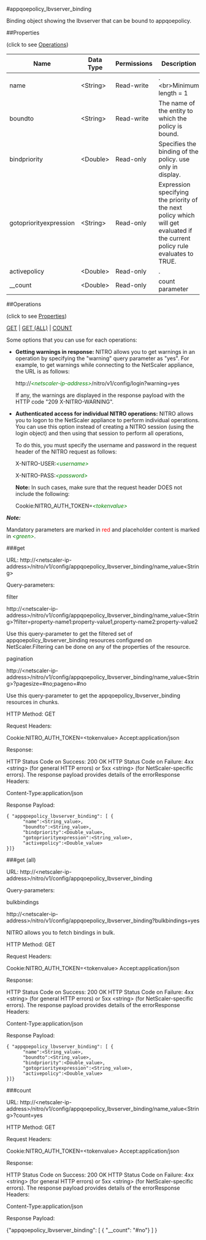 #appqoepolicy_lbvserver_binding

Binding object showing the lbvserver that can be bound to appqoepolicy.


##Properties 
<span>(click to see [Operations](#operations))</span>


<table><thead><tr><th>Name</th><th> Data Type</th><th> Permissions</th><th>Description</th></tr></thead><tbody><tr><td>name</td><td>&lt;String></td><td>Read-write</td><td>.&lt;br>Minimum length = 1</td><tr><tr><td>boundto</td><td>&lt;String></td><td>Read-write</td><td>The name of the entity to which the policy is bound.</td><tr><tr><td>bindpriority</td><td>&lt;Double></td><td>Read-only</td><td>Specifies the binding of the policy. use only in display.</td><tr><tr><td>gotopriorityexpression</td><td>&lt;String></td><td>Read-only</td><td>Expression specifying the priority of the next policy which will get evaluated if the current policy rule evaluates to TRUE.</td><tr><tr><td>activepolicy</td><td>&lt;Double></td><td>Read-only</td><td>.</td><tr><tr><td>__count</td><td>&lt;Double></td><td>Read-only</td><td>count parameter</td><tr></tbody></table>
##Operations 
<span>(click to see [Properties](#properties))</span>


[GET](#get) | [GET (ALL)](#get-(all)) | [COUNT](#count)


Some options that you can use for each operations:
<ul><li><p><b>Getting warnings in response:</b> NITRO allows you to get warnings in an operation by specifying the "warning" query parameter as "yes". For example, to get warnings while connecting to the NetScaler appliance, the URL is as follows:</p><p>http://<span style="color:green;font-style:italic;">&lt;netscaler-ip-address&gt;</span>/nitro/v1/config/login?warning=yes</p><p>If any, the warnings are displayed in the response payload with the HTTP code "209 X-NITRO-WARNING".</p></li><li><p><b>Authenticated access for individual NITRO operations:</b> NITRO allows you to logon to the NetScaler appliance to perform individual operations. You can use this option instead of creating a NITRO session (using the login object) and then using that session to perform all operations,</p><p>To do this, you must specify the username and password in the request header of the NITRO request as follows:</p><p>X-NITRO-USER:<span style="color:green;font-style:italic;">&lt;username&gt;</span></p><p>X-NITRO-PASS:<span style="color:green;font-style:italic;">&lt;password&gt;</span></p><p><b>Note:</b> In such cases, make sure that the request header DOES not include the following:</p><p>Cookie:NITRO_AUTH_TOKEN=<span style="color:green;font-style:italic;">&lt;tokenvalue&gt;</span></p></li></ul>



***Note:*** 
Mandatory parameters are marked in <span style="color:#FF0000;">red</span> and placeholder content is marked in <span style="color:green;font-style:italic">&lt;green&gt;</span>.

###get



URL: http://&lt;netscaler-ip-address&gt;/nitro/v1/config/appqoepolicy_lbvserver_binding/name_value&lt;String&gt;
Query-parameters:
filter
http://&lt;netscaler-ip-address&gt;/nitro/v1/config/appqoepolicy_lbvserver_binding/name_value&lt;String&gt;?filter=property-name1:property-value1,property-name2:property-value2
Use this query-parameter to get the filtered set of appqoepolicy_lbvserver_binding resources configured on NetScaler.Filtering can be done on any of the properties of the resource.


pagination
http://&lt;netscaler-ip-address&gt;/nitro/v1/config/appqoepolicy_lbvserver_binding/name_value&lt;String&gt;?pagesize=#no;pageno=#no
Use this query-parameter to get the appqoepolicy_lbvserver_binding resources in chunks.



HTTP Method: GET
Request Headers:

Cookie:NITRO_AUTH_TOKEN=&lt;tokenvalue&gt;Accept:application/json

Response:
HTTP Status Code on Success: 200 OKHTTP Status Code on Failure: 4xx &lt;string&gt; (for general HTTP errors) or 5xx &lt;string&gt; (for NetScaler-specific errors). The response payload provides details of the errorResponse Headers:

Content-Type:application/json

Response Payload: ```{ "appqoepolicy_lbvserver_binding": [ {      "name":<String_value>,      "boundto":<String_value>,      "bindpriority":<Double_value>,      "gotopriorityexpression":<String_value>,      "activepolicy":<Double_value>}]}```



###get (all)



URL: http://&lt;netscaler-ip-address&gt;/nitro/v1/config/appqoepolicy_lbvserver_binding
Query-parameters:
bulkbindings
http://&lt;netscaler-ip-address&gt;/nitro/v1/config/appqoepolicy_lbvserver_binding?bulkbindings=yes
NITRO allows you to fetch bindings in bulk.



HTTP Method: GET
Request Headers:

Cookie:NITRO_AUTH_TOKEN=&lt;tokenvalue&gt;Accept:application/json

Response:
HTTP Status Code on Success: 200 OKHTTP Status Code on Failure: 4xx &lt;string&gt; (for general HTTP errors) or 5xx &lt;string&gt; (for NetScaler-specific errors). The response payload provides details of the errorResponse Headers:

Content-Type:application/json

Response Payload: ```{ "appqoepolicy_lbvserver_binding": [ {      "name":<String_value>,      "boundto":<String_value>,      "bindpriority":<Double_value>,      "gotopriorityexpression":<String_value>,      "activepolicy":<Double_value>}]}```



###count



URL: http://&lt;netscaler-ip-address&gt;/nitro/v1/config/appqoepolicy_lbvserver_binding/name_value&lt;String&gt;?count=yes
HTTP Method: GET
Request Headers:

Cookie:NITRO_AUTH_TOKEN=&lt;tokenvalue&gt;Accept:application/json

Response:
HTTP Status Code on Success: 200 OKHTTP Status Code on Failure: 4xx &lt;string&gt; (for general HTTP errors) or 5xx &lt;string&gt; (for NetScaler-specific errors). The response payload provides details of the errorResponse Headers:

Content-Type:application/json

Response Payload: 
{"appqoepolicy_lbvserver_binding": [ { "__count": "#no"} ] }


